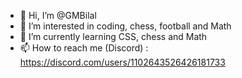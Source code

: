 - 👋 Hi, I’m @GMBilal
- 👀 I’m interested in coding, chess, football and Math
- 🌱 I’m currently learning CSS, chess and Math
- 📫 How to reach me (Discord) : https://discord.com/users/1102643526426181733

<!---
GMBilal/GMBilal is a ✨ special ✨ repository because its `README.md` (this file) appears on your GitHub profile.
You can click the Preview link to take a look at your changes.
--->
